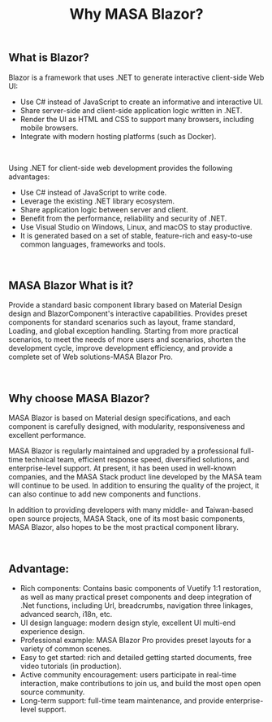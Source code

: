 ﻿---
order: 0
title: Why MASA Blazor?
---

## What is Blazor?

Blazor is a framework that uses .NET to generate interactive client-side Web UI:

- Use C# instead of JavaScript to create an informative and interactive UI.
- Share server-side and client-side application logic written in .NET.
- Render the UI as HTML and CSS to support many browsers, including mobile browsers.
- Integrate with modern hosting platforms (such as Docker).

<br/>

Using .NET for client-side web development provides the following advantages:
- Use C# instead of JavaScript to write code.
- Leverage the existing .NET library ecosystem.
- Share application logic between server and client.
- Benefit from the performance, reliability and security of .NET.
- Use Visual Studio on Windows, Linux, and macOS to stay productive.
- It is generated based on a set of stable, feature-rich and easy-to-use common languages, frameworks and tools.

<br/>

## MASA Blazor What is it?

Provide a standard basic component library based on Material Design design and BlazorComponent's interactive capabilities. Provides preset components for standard scenarios such as layout, frame standard, Loading, and global exception handling. Starting from more practical scenarios, to meet the needs of more users and scenarios, shorten the development cycle, improve development efficiency, and provide a complete set of Web solutions-MASA Blazor Pro.

<br/>

## Why choose MASA Blazor?

MASA Blazor is based on Material design specifications, and each component is carefully designed, with modularity, responsiveness and excellent performance.   

MASA Blazor is regularly maintained and upgraded by a professional full-time technical team, efficient response speed, diversified solutions, and enterprise-level support. At present, it has been used in well-known companies, and the MASA Stack product line developed by the MASA team will continue to be used. In addition to ensuring the quality of the project, it can also continue to add new components and functions.   

In addition to providing developers with many middle- and Taiwan-based open source projects, MASA Stack, one of its most basic components, MASA Blazor, also hopes to be the most practical component library.    

<br/>

## Advantage:

- Rich components: Contains basic components of Vuetify 1:1 restoration, as well as many practical preset components and deep integration of .Net functions, including Url, breadcrumbs, navigation three linkages, advanced search, i18n, etc.
- UI design language: modern design style, excellent UI multi-end experience design.
- Professional example: MASA Blazor Pro provides preset layouts for a variety of common scenes.
- Easy to get started: rich and detailed getting started documents, free video tutorials (in production).
- Active community encouragement: users participate in real-time interaction, make contributions to join us, and build the most open open source community.
- Long-term support: full-time team maintenance, and provide enterprise-level support. 